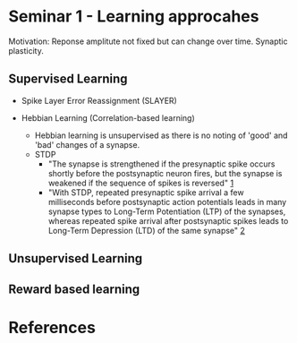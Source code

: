 # Seminar 1 - Learning approcahes
Motivation: Reponse amplitute not fixed but can change over time. Synaptic plasticity.

## Supervised Learning
* Spike Layer Error Reassignment (SLAYER)

* Hebbian Learning (Correlation-based learning)
	- Hebbian learning is unsupervised as there is no noting of 'good' and 'bad' changes of a synapse.
	- STDP
		- "The synapse is strengthened if the presynaptic spike occurs shortly before the postsynaptic neuron fires, but the synapse is weakened if the sequence of spikes is reversed" [1]
		- "With STDP, repeated presynaptic spike arrival a few milliseconds before postsynaptic action potentials leads in many synapse types to Long-Term Potentiation (LTP) of the synapses, whereas repeated spike arrival after postsynaptic spikes leads to Long-Term Depression (LTD) of the same synapse" [2]


## Unsupervised Learning

## Reward based learning


# References
[1]: https://neuronaldynamics.epfl.ch/online
[2]: http://www.scholarpedia.org/article/Spike-timing_dependent_plasticity
